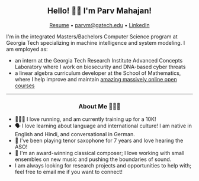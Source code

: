 <h2 align="center">Hello! 👋🏽 I'm Parv Mahajan!</h2>
<p align="center">
  <a href="">Resume</a> •
  <a href="mailto:parvm@gatech.edu">parvm@gatech.edu</a> •
  <a href="https://www.linkedin.com/in/jacob-aguirre9/">LinkedIn</a>
</p>

I'm in the integrated Masters/Bachelors Computer Science program at Georgia Tech specializing in machine intelligence and system modeling. I am employed as:
- an intern at the Georgia Tech Research Institute Advanced Concepts Laboratory where I work on biosecurity and DNA-based cyber threats
- a linear algebra curriculum developer at the School of Mathematics, where I help improve and maintain [amazing massively online open courses](https://www.edx.org/school/gtx)

-------
<h3 align="center">About Me 👨🏽‍🔬</h3>

- 🏃🏽‍♂️ I love running, and am currently training up for a 10K!
- 🗣️ I love learning about language and international culture! I am native in English and Hindi, and conversational in German.
- 🎷 I've been playing tenor saxophone for 7 years and love hearing the ASO!
- 🎼 I'm an award-winning classical composer; I love working with small ensembles on new music and pushing the boundaries of sound.
- I am always looking for research projects and opportunities to help with; feel free to email me if you want to connect!
